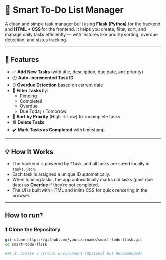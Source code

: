 # 📝 Smart To-Do List Manager

A clean and simple task manager built using **Flask (Python)** for the backend and **HTML + CSS** for the frontend. It helps you create, filter, sort, and manage daily tasks efficiently — with features like priority sorting, overdue detection, and status tracking.

---

## 🚀 Features

- ✅ **Add New Tasks** (with title, description, due date, and priority)
- 🕐 **Auto-incremented Task ID**
- ⏰ **Overdue Detection** based on current date
- 📅 **Filter Tasks** by:
  - Pending
  - Completed
  - Overdue
  - Due Today / Tomorrow
- 🔽 **Sort by Priority** (High → Low) for incomplete tasks
- 🗑️ **Delete Tasks**
- ✔️ **Mark Tasks as Completed** with timestamp

---

## 💡 How It Works

- The backend is powered by `Flask`, and all tasks are saved locally in `tasks.json`.
- Each task is assigned a unique ID automatically.
- When loading tasks, the app automatically marks old tasks (past due date) as **Overdue** if they’re not completed.
- The UI is built with HTML and inline CSS for quick rendering in the browser.

---

##  How to run?

### 1.Clone the Repository
```bash
git clone https://github.com/yourusername/smart-todo-flask.git
cd smart-todo-flask

### 2. Create a Virtual Environment (Optional but Recommended)


